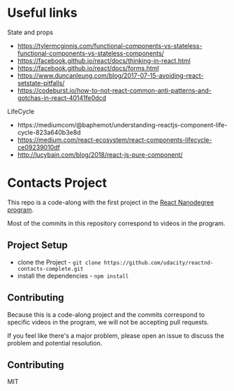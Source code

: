 # Useful links

State and props
* https://tylermcginnis.com/functional-components-vs-stateless-functional-components-vs-stateless-components/
* https://facebook.github.io/react/docs/thinking-in-react.html
* https://facebook.github.io/react/docs/forms.html
* https://www.duncanleung.com/blog/2017-07-15-avoiding-react-setstate-pitfalls/
* https://codeburst.io/how-to-not-react-common-anti-patterns-and-gotchas-in-react-40141fe0dcd

LifeCycle
* https://mediumcom/@baphemot/understanding-reactjs-component-life-cycle-823a640b3e8d
* https://medium.com/react-ecosystem/react-components-lifecycle-ce09239010df
* http://lucybain.com/blog/2018/react-js-pure-component/

# Contacts Project

This repo is a code-along with the first project in the [React Nanodegree program](https://www.udacity.com/course/react-nanodegree--nd019).

Most of the commits in this repository correspond to videos in the program.

## Project Setup

* clone the Project - `git clone https://github.com/udacity/reactnd-contacts-complete.git`
* install the dependencies - `npm install`

## Contributing

Because this is a code-along project and the commits correspond to specific videos in the program, we will not be accepting pull requests.

If you feel like there's a major problem, please open an issue to discuss the problem and potential resolution.

## Contributing

MIT
